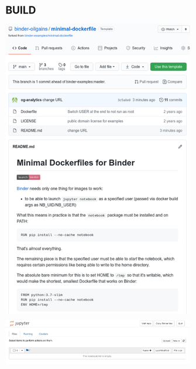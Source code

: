 # BUILD



![image-20210129154543605](assets/BUILD/image-20210129154543605.png)





![image-20210129154555579](assets/BUILD/image-20210129154555579.png)



